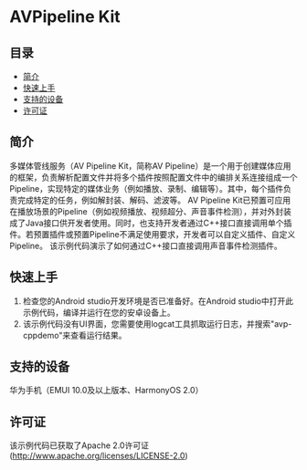 # AVPipeline  Kit

## 目录
 * [简介](#简介)
 * [快速上手](#快速上手)
 * [支持的设备](#支持的设备)
 * [许可证](#许可证)
## 简介
多媒体管线服务（AV Pipeline Kit，简称AV Pipeline）是一个用于创建媒体应用的框架，负责解析配置文件并将多个插件按照配置文件中的编排关系连接组成一个Pipeline，实现特定的媒体业务（例如播放、录制、编辑等）。其中，每个插件负责完成特定的任务，例如解封装、解码、滤波等。
AV Pipeline Kit已预置可应用在播放场景的Pipeline（例如视频播放、视频超分、声音事件检测），并对外封装成了Java接口供开发者使用。同时，也支持开发者通过C++接口直接调用单个插件。若预置插件或预置Pipeline不满足使用要求，开发者可以自定义插件、自定义Pipeline。
该示例代码演示了如何通过C++接口直接调用声音事件检测插件。

## 快速上手
1. 检查您的Android studio开发环境是否已准备好。在Android studio中打开此示例代码，编译并运行在您的安卓设备上。
2. 该示例代码没有UI界面，您需要使用logcat工具抓取运行日志，并搜索"avp-cppdemo"来查看运行结果。

## 支持的设备
华为手机（EMUI 10.0及以上版本、HarmonyOS 2.0）

## 许可证
该示例代码已获取了Apache 2.0许可证(http://www.apache.org/licenses/LICENSE-2.0)